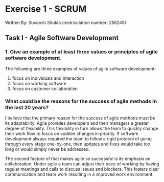 # Exercise 1 - SCRUM

Written By: Suvansh Shukla (matriculation number: 256245)

## Task I - Agile Software Development

### 1. Give an example of at least three values or principles of agile software development.

The following are three examples of values of agile software development: 

1. focus on individuals and interaction
2. focus on working software
3. focus on customer collaboration

### What could be the reasons for the success of agile methods in the last 20 years?

I believe that the primary reason for the success of agile methods must be its adaptability. Agile provides developers and their managers a greater degree of flexibility. This flexibility in turn allows the team to quickly change their work flow to focus on sudden changes in priority. If software development always required the team to follow a rigid protocol of going through every stage one-by-one, then updates and fixes would take too long or would simply never be addressed. 

The second feature of that makes agile so successful is its emphasis on collaboration. Under agile a team can adjust their pace of working by having regular meetings and calls to discuss issues and blockers. This fosters clear communication and team work resulting in a improved work environment.
